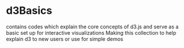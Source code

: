 d3Basics
========

contains codes which explain the core concepts of d3.js and serve as a basic set up for interactive visualizations
Making this collection to help explain d3 to new users or use for simple demos
